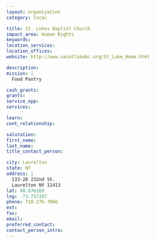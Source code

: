 ```yaml
---
layout: organization
category: local

title: St. Lukes Baptist Church
impact_area: Human Rights
keywords: 
location_services: 
location_offices: 
website: http://www.saintlukebc.org/St_Luke_Home.html

description: 
mission: |
  Food Pantry

cash_grants: 
grants: 
service_opp: 
services: 

learn: 
cont_relationship: 

salutation: 
first_name: 
last_name: 
title_contact_person: 

city: Laurelton
state: NY
address: |
  133-28 232nd St.  
  Laurelton NY 11413
lat: 40.676169
lng: -73.737297
phone: 718-276-7066
ext: 
fax: 
email: 
preferred_contact: 
contact_person_intro: 
---
```

